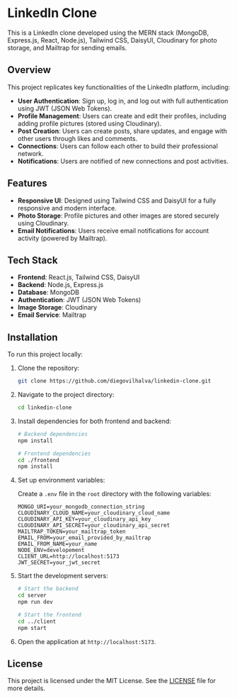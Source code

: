 
# LinkedIn Clone

This is a LinkedIn clone developed using the MERN stack (MongoDB, Express.js, React, Node.js), Tailwind CSS, DaisyUI, Cloudinary for photo storage, and Mailtrap for sending emails.

## Overview

This project replicates key functionalities of the LinkedIn platform, including:

- **User Authentication**: Sign up, log in, and log out with full authentication using JWT (JSON Web Tokens).
- **Profile Management**: Users can create and edit their profiles, including adding profile pictures (stored using Cloudinary).
- **Post Creation**: Users can create posts, share updates, and engage with other users through likes and comments.
- **Connections**: Users can follow each other to build their professional network.
- **Notifications**: Users are notified of new connections and post activities.


## Features

- **Responsive UI**: Designed using Tailwind CSS and DaisyUI for a fully responsive and modern interface.
- **Photo Storage**: Profile pictures and other images are stored securely using Cloudinary.
- **Email Notifications**: Users receive email notifications for account activity (powered by Mailtrap).
  
## Tech Stack

- **Frontend**: React.js, Tailwind CSS, DaisyUI
- **Backend**: Node.js, Express.js
- **Database**: MongoDB
- **Authentication**: JWT (JSON Web Tokens)
- **Image Storage**: Cloudinary
- **Email Service**: Mailtrap

## Installation

To run this project locally:

1. Clone the repository:
   ```bash
   git clone https://github.com/diegovilhalva/linkedin-clone.git
   ```

2. Navigate to the project directory:
   ```bash
   cd linkedin-clone
   ```

3. Install dependencies for both frontend and backend:
   ```bash
   # Backend dependencies
   npm install

   # Frontend dependencies
   cd ./frontend
   npm install
   ```

4. Set up environment variables:

   Create a `.env` file in the `root` directory with the following variables:

   ```env
   MONGO_URI=your_mongodb_connection_string
   CLOUDINARY_CLOUD_NAME=your_cloudinary_cloud_name
   CLOUDINARY_API_KEY=your_cloudinary_api_key
   CLOUDINARY_API_SECRET=your_cloudinary_api_secret
   MAILTRAP_TOKEN=your_mailtrap_token
   EMAIL_FROM=your_email_provided_by_mailtrap
   EMAIL_FROM_NAME=your_name
   NODE_ENV=developement
   CLIENT_URL=http://localhost:5173
   JWT_SECRET=your_jwt_secret
   ```

5. Start the development servers:
   ```bash
   # Start the backend
   cd server
   npm run dev

   # Start the frontend
   cd ../client
   npm start
   ```

6. Open the application at `http://localhost:5173`.

## License

This project is licensed under the MIT License. See the [LICENSE](LICENSE) file for more details.    

